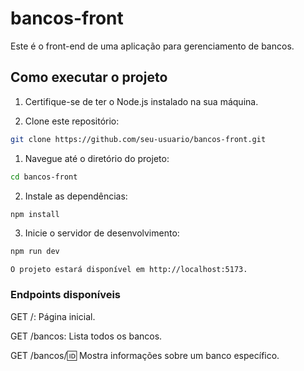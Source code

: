 # bancos-front

Este é o front-end de uma aplicação para gerenciamento de bancos.

## Como executar o projeto

1. Certifique-se de ter o Node.js instalado na sua máquina.

2. Clone este repositório:

```bash
git clone https://github.com/seu-usuario/bancos-front.git
```

1. Navegue até o diretório do projeto:
```bash
cd bancos-front
```

2. Instale as dependências:
```bash
npm install
```

3. Inicie o servidor de desenvolvimento:
```bash
npm run dev
```

`O projeto estará disponível em http://localhost:5173.`

### Endpoints disponíveis
GET /: Página inicial.

GET /bancos: Lista todos os bancos.

GET /bancos/:id: Mostra informações sobre um banco específico.